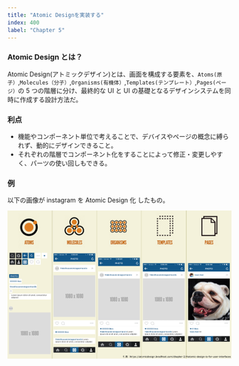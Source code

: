 ```yaml
---
title: "Atomic Designを実装する"
index: 400
label: "Chapter 5"
---
```


### Atomic Design とは？

Atomic Design(アトミックデザイン)とは、画面を構成する要素を、`Atoms(原子）`,`Molecules（分子）`,`Organisms(有機体）`,`Templates(テンプレート）`,`Pages(ページ）`の 5 つの階層に分け、最終的な UI と UI の基礎となるデザインシステムを同時に作成する設計方法だ。

### 利点

- 機能やコンポーネント単位で考えることで、デバイスやページの概念に縛られず、動的にデザインできること。
- それぞれの階層でコンポーネント化をすることによって修正・変更しやすく、パーツの使い回しもできる。

### 例

以下の画像が instagram を Atomic Design 化 したもの。

![instagram](./images/instagram.png)
